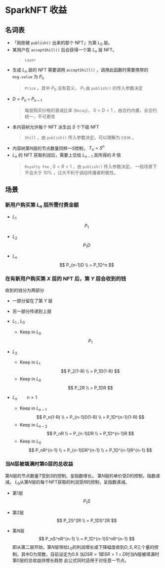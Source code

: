 # SparkNFT 收益

## 名词表

- 「刚刚被 `publish()` 出来的那个 NFT」为第 $L_0$ 层。
- 某用户在 `acceptShill()` 后会获得一个第 $L_n$ 层 NFT。
  > `Layer`
- 生成 $L_n$ 层的 NFT 需要调用 `acceptShill()` ，调用此函数时需要携带的 `msg.value` 为 $P_n$
  > `Price` 。其中 $P_0$ 没有意义， $P_1$ 由 `publish()` 的传入参数决定
- $D = P_n \div P_{n-1}$
  > 每层购买价格的衰减比率 (`Decay`)， $0 < D < 1$ ，由合约内置，全合约统一，不可更改
- 本内容树允许每个 NFT 派生出 $S$ 个下级 NFT
  > `Shill` ，由 `publish()` 传入参数决定。可以理解为 `S叉树` 。
- 内容树第$N$层的节点数量同样一$S$控制， $T_n = S^{n}$
- $L_n$ 的 NFT 获取利润后，需要上交给 $L_{n-1}$ 其所得的 $R$ 倍
  > `Royalty Fee` , $0 < R < 1$ ，由 `publish()` 传入参数决定。
  > 一般场景下不会大于 $10\%$ ，过大不利于调动传播者积极性。

## 场景

### 新用户购买第 $L_n$ 层所需付费金额

- $L_1$
$$
P_1  
$$

- $L_2$
$$
P_1D
$$

- $L_n$
$$
P_{n-1}D \\
= P_1D^n
$$

### 在有新用户购买第 $X$ 层的 NFT 后，第 $Y$ 层会收到的钱
收到的钱分为两部分
- 一部分留在了第 $Y$ 层
- 另一部分传递到上层

- $L_1$ , $L_0$
  - Keep in $L_0$
$$
P_1
$$

- $L_2$ 
  - Keep in $L_1$
$$
P_2(1-R) \\
= P_1D(1-R)
$$
  - Keep in $L_0$
$$
P_2R \\
= P_1DR
$$
- $L_n \qquad {n > 1}$ 
  - Keep in $L_{n-1}$
$$
P_n(1-R) \\
= P_{n-1}D(1-R) \\
= P_1D^{n-1}(1-R)
$$
  - Keep in $L_{n-2}$
$$
P_nR \\
= P_{n-1}DR \\
= P_1D^{n-1}R
$$
  - Keep in $L_0$
$$
P_nR^{n-1} \\
= P_{n-1}DR^{n-1}  \\
= P_1D^{n-1}R^{n-1} 
$$



### 当$N$层被填满时第$0$层的总收益
第$N$层的节点数量$T$受到$S$的控制，呈指数增长。
第$N$层的单价受$D$的控制，指数递减。
$L_0$从第$N$层的每个NFT获取的利润受$R$的控制，呈指数递减。
- 第$1$层
$$
P_1S
$$
- 第$2$层
$$
P_2S^2R \\
= P_1DS^2R
$$

- 第$N$层
$$
P_nS^nR^{n-1} \\
= P_1D^{n-1}S^nR^{n-1}
$$
即从第二层开始，第$N$层带给$L_0$的利润增长或下降幅度收到$D, S ,R$三个量的控制，其中D为常数，目前设定为$0.9$
当$DSR>1$即$SR>1 \div D$时当$N$层被填满时第$0$层的总收益持增长趋势
此公式同时适用于对任意一节点。